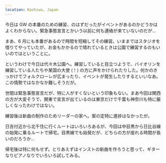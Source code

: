 ```yaml
---
location: Kashiwa, Japan
---
```


今日は GW の本番のための練習、のはずだったがイベントがあるのかどうかはよくわからない。緊急事態宣言とかいう以前に何も連絡が来ていないのだが...

まあ、6 月にも本番があるので時間を短縮してその練習。いままではスタジオを借りてやっていたが、お金もかかるので晴れているときは公園で練習するのもいいのではということに。

というわけで今日は代々木公園へ。練習していると目立つようで、バイオリンを練習している人たちや某国の大使 (！) の方に声をかけられたりした。何かのきっかけでフォルクローレが広まったり、イベントが発生したりするといいなあ。この情勢ではなかなか難しそうだが。

世間は緊急事態宣言だが、特に人がすくないという印象もない。まあ今回は関西の方が大変そうで、関東で宣言が出ているのは東京だけで千葉も神奈川も特に厳しくなったわけではない。

練習後は新曲の制作のためリーダーの家へ。案の定特に進捗はなかったが。

日吉付近から北千住に行くルートはいろいろあるが、今回は中目黒から日比谷線の始発に乗るルートで帰宅。目黒線でも始発だが、どちらの方が座れる時間が長いのだろうか...

帰宅後は特に何もせず。とりあえずはインストの新曲を作ろうと思って、ギターなりピアノなりでいろいろ試してみる。
